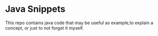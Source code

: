 # Java Snippets
This repo contains java code that may be useful as example,to explain a concept, or just to not forget it myself.

